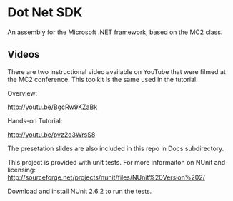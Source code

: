 Dot Net SDK
===========

An assembly for the Microsoft .NET framework, based on the MC2 class.

Videos
---------

There are two instructional video available on YouTube that were filmed at the MC2 conference. This toolkit is the same used in the tutorial.

Overview:

http://youtu.be/BgcRw9KZaBk

Hands-on Tutorial:

http://youtu.be/pvz2d3WrsS8

The presetation slides are also included in this repo in Docs subdirectory.

This project is provided with unit tests. For more informaiton on NUnit and licensing: http://sourceforge.net/projects/nunit/files/NUnit%20Version%202/

Download and install NUnit 2.6.2 to run the tests.